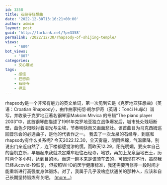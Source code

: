 ```yaml
---
id: 3358
title: 石经寺狂想曲
date: '2022-12-30T13:16:21+00:00'
author: admin
layout: post
guid: 'http://farbank.net/?p=3358'
permalink: /2022/12/30/rhapsody-of-shijing-temple/
views:
    - '609'
bot_views:
    - '807'
categories:
    - 文心雕龙
tags:
    - 感悟
    - 狂想曲
    - 石经寺
    - 禅意
---
```


rhapsody是一个非常有魅力的英文单词，第一次见到它是《克罗地亚狂想曲》（英语：Croatian Rhapsody），由作曲家托彻·胡尔伊奇（英语：Tonči Huljić）谱写，并收录于克罗地亚著名钢琴家Maksim Mrvica 的专辑“The piano player 2003”中，这首钢琴曲描述了1991年克罗地亚独立战争爆发后，城市处处残垣断壁，血色夕阳映衬着泪光与尘埃，节奏明快而又画面悲壮。该首曲目为马克西姆巡回音乐会的必选曲子，是他的代表作之一。 我去了一次龙泉的石经寺，到底和rhapsody有什么关系呢? 今天2022.12.30，全天雾霾，阴雨绵绵，气温骤降，别说出门亲近自然了，连下楼都感觉渗的慌。而昨天12.29，阳光明媚，要庆幸自己的当机立断，早晨起来我就决定乘车赶往石经寺，地铁，再加上龙泉当地巴士，历时两个多小时，达到目的地。而这一趟本来是该骑车去的，可惜现在不行，虽然我已经从covid-19恢复，但按照WHO的医学健康标准，我还需要再修养一段时间才能重新进行高强度身体锻炼。对了，我属于几乎没啥症状通关的那种人，应该和自己长期坚持锻炼有关吧。 [<span aria-label="Continue reading 石经寺狂想曲">(more…)</span>](http://farbank.net/2022/12/30/rhapsody-of-shijing-temple/#more-3358)